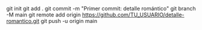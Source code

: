 git init
git add .
git commit -m "Primer commit: detalle romántico"
git branch -M main
git remote add origin https://github.com/TU_USUARIO/detalle-romantico.git
git push -u origin main

